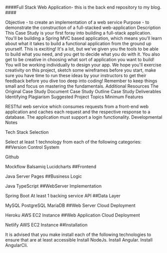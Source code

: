 ####Full Stack Web Application- this is the back end repository to my blog. ####

Objective - to create an implementation of a web service
Purpose - to demonstrate the construction of a full-stacked web-application
Description
This Case Study is your first foray into building a full-stack application. You'll be building a Spring MVC based application, which means you'll learn about what it takes to build a functional application from the ground up yourself.
This is exciting! It's a lot, but we've given you the tools to be able to build what you need, and you get to decide what you do with it. You also get to be creative in choosing what sort of application you want to build!
You will be working individually to design your app. We hope you'll exercise creativity on this project, sketch some wireframes before you start, make sure you have time to run these ideas by your instructors to get their feedback before you dive too deep into coding! Remember to keep things small and focus on mastering the fundamentals.
Additional Resources
The Original Case Study Document
Case Study Outline
Case Study Deliverables
Identifying Plagiarism
Suggested Project Topics
Minimum Features

RESTful web service which consumes requests from a front-end web application and caches each request and the respective response to a database.
The application must support a login functionality.
Developmental Notes

Tech Stack Selection

Select at least 1 technology from each of the following categories:
##Version Control System

Github


Mockflow
Balsamiq
Lucidcharts
##Frontend

Java Server Pages
##Business Logic

Java
TypeScript
##WebServer Implementation

Spring Boot
At least 1 backing service API
##Data Layer

MySQL
PostgreSQL
MariaDB
##Web Server Cloud Deployment

Heroku
AWS EC2 Instance
##Web Application Cloud Deployment

Netlify
AWS EC2 Instance
##Installation

It is advised that you make install each of the following technologies to ensure that are at least accessible
Install NodeJs.
Install Angular.
Install AngularCli.
